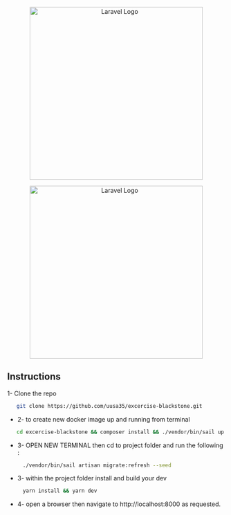 <p align="center"><a href="https://laravel.com" target="_blank"><img src="https://raw.githubusercontent.com/laravel/art/master/logo-lockup/5%20SVG/2%20CMYK/1%20Full%20Color/laravel-logolockup-cmyk-red.svg" width="400" alt="Laravel Logo"></a></p>

<p align="center"><a href="https://laravel.com" target="_blank"><img src="https://www.cintap.com/wp-content/uploads/2022/05/ReactJS.png" width="400" alt="Laravel Logo"></a></p>


## Instructions
1- Clone the repo
```bash
   git clone https://github.com/uusa35/excercise-blackstone.git
```
- 2- to create new docker image up and running from terminal 
```bash
   cd excercise-blackstone && composer install && ./vendor/bin/sail up
```
- 3- OPEN NEW TERMINAL then cd to project folder and run the following :
```bash
     ./vendor/bin/sail artisan migrate:refresh --seed
```
- 3- within the project folder install and build your dev
```bash
     yarn install && yarn dev
```
- 4- open a browser then navigate to http://localhost:8000 as requested.
